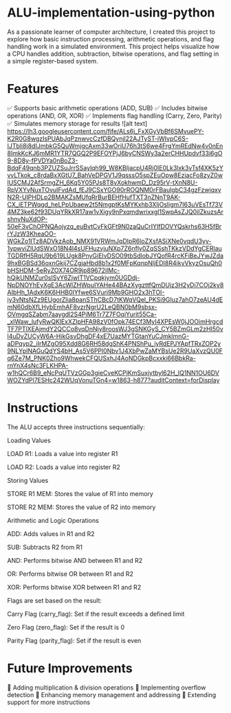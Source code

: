 # ALU-implementation-using-python
As a passionate learner of computer architecture, I created this project to explore how basic instruction processing, arithmetic operations, and flag handling work in a simulated environment. This project helps visualize how a CPU handles addition, subtraction, bitwise operations, and flag setting in a simple register-based system.
# Features
✅ Supports basic arithmetic operations (ADD, SUB) 
✅ Includes bitwise operations (AND, OR, XOR) 
✅ Implements flag handling (Carry, Zero, Parity) 
✅ Simulates memory storage for results
![alt text] https://lh3.googleusercontent.com/fife/ALs6j_FxXGyVbBf6SMvuePY-K2R0G8wgzIsPUAbJqPznwvcCzfDBQynjl22AJTyST-jWIvpC6S-IJTbli8j8dIJmbkG5QuWmjgcAxm33wOriU76h3tS6we4FrgYmREdNw4v0nEn8ImkKcKJ6mMR1YTR7QGQ2P9EFOYPjJ6byCNSWy3a2erCHHUpdvf33i6gO9-8D8y-fPVDYa0nBoZ3-BdqF49qnb3PZUZSuJrrSSaylqh99_W8KBIjacpU4Rj0IE0Lk3lxk3vTsf4XK5zYvvLTkok_c8rdaBxXGtU7_BahVeDPGV1J9qsssO5spZEuOpw8EziacFo8zyZ0wlUSCMJ2AfSrmgZH_6Kq5Y05PJs8T8vXokhwmD_Dz95rV-tXnN8U-RpVXYvNuxTOvuIFvdAd_fEJ9CSxYGO90rROQNM0rFBaulgbC34gzFzwjqxyN2R-UlPHDLp2BMAKZsMUfqRrBurBEHfHufTXT3nZNnT9AK-CX_iETPWqgd_heLPpUbaew2t5NmgptKsMYKxhb3XljOsligm7I63uVEsTf73V4MZ3ke62f93DUqYRkXR17aw1vXigy9nPxqmdwrixxgl1SwpAsZJQ0iIZkuzsArshnyNuXdOP-50eF3vChOPNQAojyzq_euBvtCvFkGFt9N0zaQuCrIYIfDOVYQskrhs63H5fBrrYJzW3KheaOO-WGkZo1ITz8ADVkzAob_NMX91VRWmJqDlpR6loZXsfASiXNe0vqdU3yy-1ypwviZlUdSWxO18N4l4sUFHuzvjuNXp7Z6nfly0ZqSSshTKkzVDdYgCERlauTGDRfH5RqU9b619LUgk8PnyGiEIvDSO09tbSdlobJYQofR4rcKFiBeJYwJZda9hxBGBSd36oxnGkij7CZgjaHbd8b1x2f0MFpKqnpNljEDI8R4ikyVkyzOsuQh0bHSHDM-5eRyZOX74OR9jp89672ilMc-hQjkUNMZur0sISyY6ZjwIT1VCpqkjym0UGDdj-NpDNOYhEyXgE3AcWlZHWpuIYAHe44BAzXygzttfQmDUjz3H2yDj7COj2ky8AIbHh_1AdxK6K6HHB0IYfwe6SVuri9Mb9GHO2x3hTOI-iy3vNtsNZz9EUgorZlia8panSThCBcD7tKWqVQel_PKSi9GIuz7ahO7zeAU4dEmN60dbXfLHybEmhAF8vzrNgrU2LeQBN0bM9sbsx-OVmgqSZabm7aaygdl2S4PjM6Tr7Z7FOqiYurit55Ca-_xlWaw_lufyRwQKlExXZlpHFA98zV0fOpk74ECf3MyI4XPEsW0jJOOimHrgcdTF7PTlXEAjmdY2QCCo8vqDnNjy8roosWJ3gSNKGyS_CY5BZmGLm2zHI50vl4uDyZUCyW6A-HikGsvDhgDF4xE7UazMYTGtanYuCJmklmnG-aDPqyp2_iIrMZgO95Xdd8G6RH58dgShK4PNShPu_jyRdEPJYApfTRxZOP2y9NLYpINAGuQdYS4bH_As5V6PPl0Nbv1J4XbPwZaMYBsUe2R9UaXvzQU0Fq6Ze7M_PNK0Zho9WhwekCFQUSxhJ4AoNDGkpBcxxki66BbkRa-rnYnX4sNc3FLKHPA-w1hQCr6B9_eNcPqUTVzGGp3gieCveKCPjKmSuxjytbyl62H_IQ1NN1OU6DVWOZYdPl7ESHc242WUqVonuTGn4=w1863-h877?auditContext=forDisplay
# Instructions
The ALU accepts three instructions sequentially:

Loading Values

LOAD R1: Loads a value into register R1

LOAD R2: Loads a value into register R2

Storing Values

STORE R1 MEM: Stores the value of R1 into memory

STORE R2 MEM: Stores the value of R2 into memory

Arithmetic and Logic Operations

ADD: Adds values in R1 and R2

SUB: Subtracts R2 from R1

AND: Performs bitwise AND between R1 and R2

OR: Performs bitwise OR between R1 and R2

XOR: Performs bitwise XOR between R1 and R2

Flags are set based on the result:

Carry Flag (carry_flag): Set if the result exceeds a defined limit

Zero Flag (zero_flag): Set if the result is 0

Parity Flag (parity_flag): Set if the result is even
# Future Improvements
🔹 Adding multiplication & division operations 
🔹 Implementing overflow detection 
🔹 Enhancing memory management and addressing 
🔹 Extending support for more instructions
